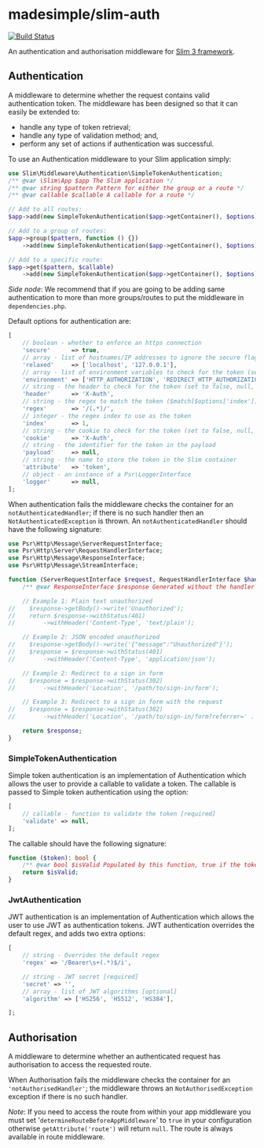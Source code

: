 # madesimple/slim-auth
[![Build Status](https://travis-ci.org/pdscopes/slim-auth.svg?branch=master)](https://travis-ci.org/pdscopes/slim-auth)

An authentication and authorisation middleware for [Slim 3 framework](https://www.slimframework.com/).

## Authentication
A middleware to determine whether the request contains valid authentication token. The middleware has been designed so that it can easily be extended to:

* handle any type of token retrieval;
* handle any type of validation method; and,
* perform any set of actions if authentication was successful.

To use an Authentication middleware to your Slim application simply:
```php
use Slim\Middleware\Authentication\SimpleTokenAuthentication;
/** @var \Slim\App $app The Slim application */
/** @var string $pattern Pattern for either the group or a route */
/** @var callable $callable A callable for a route */

// Add to all routes:
$app->add(new SimpleTokenAuthentication($app->getContainer(), $options));

// Add to a group of routes:
$app->group($pattern, function () {})
    ->add(new SimpleTokenAuthentication($app->getContainer(), $options));

// Add to a specific route:
$app->get($pattern, $callable)
    ->add(new SimpleTokenAuthentication($app->getContainer(), $options));
```

*Side node*: We recommend that if you are going to be adding same authentication to more than more groups/routes to put the middleware in `dependencies.php`.


Default options for authentication are:
```php
[
    // boolean - whether to enforce an https connection
    'secure'      => true,
    // array - list of hostnames/IP addresses to ignore the secure flag
    'relaxed'     => ['localhost', '127.0.0.1'],
    // array - list of environment variables to check for the token (set to an empty array to skip)
    'environment' => ['HTTP_AUTHORIZATION', 'REDIRECT_HTTP_AUTHORIZATION'],
    // string - the header to check for the token (set to false, null, or '' to skip)
    'header'      => 'X-Auth',
    // string - the regex to match the token ($match[$options['index']] is used as the token)
    'regex'       => '/(.*)/',
    // integer - the regex index to use as the token
    'index'       => 1,
    // string - the cookie to check for the token (set to false, null, or '' to skip)
    'cookie'      => 'X-Auth',
    // string - the identifier for the token in the payload
    'payload'     => null,
    // string - the name to store the token in the Slim container
    'attribute'   => 'token',
    // object - an instance of a Psr\LoggerInterface
    'logger'      => null,
];
```


When authentication fails the middleware checks the container for an `notAuthenticatedHandler`; if there is no such handler then an `NotAuthenticatedException` is thrown. An `notAuthenticatedHandler` should have the following signature:

```php
use Psr\Http\Message\ServerRequestInterface;
use Psr\Http\Server\RequestHandlerInterface;
use Psr\Http\Message\ResponseInterface;
use Psr\Http\Message\StreamInterface;

function (ServerRequestInterface $request, RequestHandlerInterface $handler): ResponseInterface {
    /** @var ResponseInterface $response Generated without the handler as we are blocked continued access */

    // Example 1: Plain text unauthorized
//    $response->getBody()->write('Unauthorized');
//    return $response->withStatus(401)
//        ->withHeader('Content-Type', 'text/plain');

    // Example 2: JSON encoded unauthorized
//    $response->getBody()->write('{"message":"Unauthorized"}');
//    $response = $response->withStatus(401)
//        ->withHeader('Content-Type', 'application/json');

    // Example 2: Redirect to a sign in form
//    $response = $response->withStatus(302)
//        ->withHeader('Location', '/path/to/sign-in/form');

    // Example 3: Redirect to a sign in form with the request
//    $response = $response->withStatus(302)
//        ->withHeader('Location', '/path/to/sign-in/form?referrer=' . urlencode($request->getRequestTarget()));

    return $response;
}
```

### SimpleTokenAuthentication
Simple token authentication is an implementation of Authentication which allows the user to provide a callable to validate a token. The callable is passed to Simple token authentication using the option:
```php
[
    // callable - function to validate the token [required]
    'validate' => null,
];
```

The callable should have the following signature:
```php
function ($token): bool {
    /** @var bool $isValid Populated by this function, true if the token is valid */
    return $isValid;
}
```

### JwtAuthentication
JWT authentication is an implementation of Authentication which allows the user to use JWT as authentication tokens. JWT authentication overrides the default regex, and adds two extra options:
```php
[
    // string - Overrides the default regex
    'regex' => '/Bearer\s+(.*)$/i',

    // string - JWT secret [required]
    'secret' => '',
    // array - list of JWT algorithms [optional]
    'algorithm' => ['HS256', 'HS512', 'HS384'],

];
```


## Authorisation
A middleware to determine whether an authenticated request has authorisation to access the requested route.

When Authorisation fails the middleware checks the container for an `'notAuthorisedHandler'`; the middleware throws an `NotAuthorisedException` exception if there is no such handler.

_Note_: If you need to access the route from within your app middleware you must set '`determineRouteBeforeAppMiddleware`' to `true` in your configuration otherwise `getAttribute('route')` will return `null`. The route is always available in route middleware.
